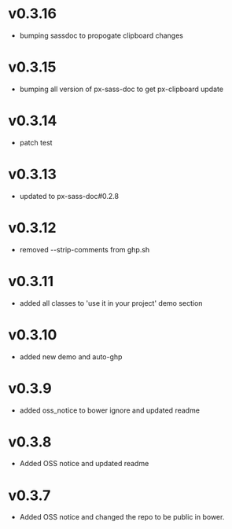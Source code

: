 
v0.3.16
==================
* bumping sassdoc to propogate clipboard changes


v0.3.15
==================
* bumping all version of px-sass-doc to get px-clipboard update


v0.3.14
==================
* patch test

v0.3.13
==============================
* updated to px-sass-doc#0.2.8

v0.3.12
==============================
* removed --strip-comments from ghp.sh

v0.3.11
==============================
* added all classes to 'use it in your project' demo section

v0.3.10
==============================
* added new demo and auto-ghp

v0.3.9
==============================
* added oss_notice to bower ignore and updated readme

v0.3.8
==============================
* Added OSS notice and updated readme

v0.3.7
==============================
* Added OSS notice and changed the repo to be public in bower.
